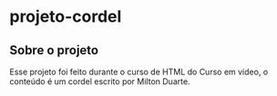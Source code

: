 <h1> projeto-cordel</h1>

<h2>Sobre o projeto</h2>

<p>Esse projeto foi feito durante o curso de HTML do Curso em vídeo, o conteúdo é um cordel escrito por Milton Duarte.</p>
